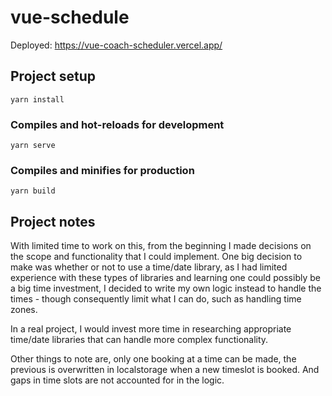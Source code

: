 # vue-schedule

Deployed:
https://vue-coach-scheduler.vercel.app/

## Project setup

```
yarn install
```

### Compiles and hot-reloads for development

```
yarn serve
```

### Compiles and minifies for production

```
yarn build
```

## Project notes

With limited time to work on this, from the beginning I made decisions on the scope and functionality that I could implement. One big decision to make was whether or not to use a time/date library, as I had limited experience with these types of libraries and learning one could possibly be a big time investment, I decided to write my own logic instead to handle the times - though consequently limit what I can do, such as handling time zones.

In a real project, I would invest more time in researching appropriate time/date libraries that can handle more complex functionality.

Other things to note are, only one booking at a time can be made, the previous is overwritten in localstorage when a new timeslot is booked. And gaps in time slots are not accounted for in the logic.
